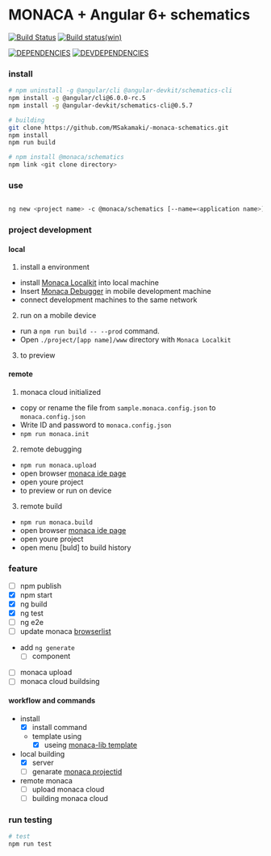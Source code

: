 # MONACA + Angular 6+ schematics 

[![Build Status](https://travis-ci.org/MSakamaki/-monaca-schematics.svg?branch=master)](https://travis-ci.org/MSakamaki/-monaca-schematics)
[![Build status(win)](https://ci.appveyor.com/api/projects/status/wikogf9fcyox6okh?svg=true)](https://ci.appveyor.com/project/MSakamaki/monaca-schematics)

[![DEPENDENCIES](https://david-dm.org/MSakamaki/-monaca-schematics.svg)](https://david-dm.org/MSakamaki/-monaca-schematics)
[![DEVDEPENDENCIES](https://david-dm.org/MSakamaki/-monaca-schematics.svg?type=dev)](https://david-dm.org/MSakamaki/-monaca-schematics?type=dev)

### install

```sh
# npm uninstall -g @angular/cli @angular-devkit/schematics-cli
npm install -g @angular/cli@6.0.0-rc.5
npm install -g @angular-devkit/schematics-cli@0.5.7

# building
git clone https://github.com/MSakamaki/-monaca-schematics.git
npm install
npm run build

# npm install @monaca/schematics
npm link <git clone directory>

```

### use

```sh

ng new <project name> -c @monaca/schematics [--name=<application name>]

```

### project development

#### local

 1. install a environment
   + install [Monaca Localkit](https://monaca.io/localkit.html) into local machine
   + Insert [Monaca Debugger](https://docs.monaca.io/en/products_guide/debugger/installation/) in mobile development machine
   + connect development machines to the same network
 2. run on a mobile device
   + run a `npm run build -- --prod` command.
   + Open `./project/[app name]/www` directory with `Monaca Localkit`
 3. to preview

#### remote

 1. monaca cloud initialized
   + copy or rename the file from `sample.monaca.config.json` to `monaca.config.json`
   + Write ID and password to `monaca.config.json`
   + `npm run monaca.init`
 2. remote debugging
   + `npm run monaca.upload`
   + open browser [monaca ide page](https://monaca.mobi/en/dashboard)
   + open youre project
   + to preview or run on device
 3. remote build
   + `npm run monaca.build`
   + open browser [monaca ide page](https://monaca.mobi/en/dashboard)
   + open youre project
   + open menu [buld] to build history
  

### feature

 + [ ] npm publish
 + [x] npm start
 + [x] ng build
 + [x] ng test
 + [ ] ng e2e
 + [ ] update monaca [browserlist](https://github.com/angular/devkit/blob/master/packages/schematics/angular/application/files/root/browserslist)
 + add `ng generate`
   + [ ] component
 + [ ] monaca upload
 + [ ] monaca cloud buildsing

#### workflow and commands

 + install
   + [x] install command
   + template using
     + [x] useing [monaca-lib template](https://github.com/monaca/monaca-lib/tree/master/src/template)
 + local building
   + [x] server
   + [ ] genarate [monaca projectid](https://github.com/monaca/monaca-lib/blob/master/src/localkit.js#L229)
 + remote monaca 
   + [ ] upload monaca cloud
   + [ ] building monaca cloud

### run testing


```sh
# test
npm run test

```
